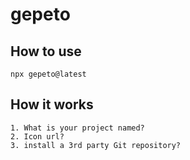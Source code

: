 # gepeto

## How to use

```
npx gepeto@latest
```

## How it works

```
1. What is your project named?
2. Icon url?
3. install a 3rd party Git repository?
```
